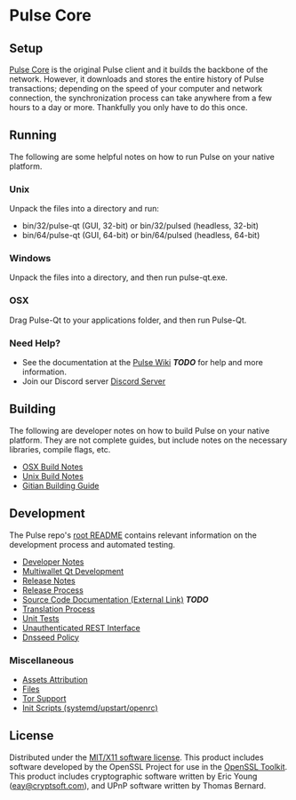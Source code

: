 Pulse Core
=====================

Setup
---------------------
[Pulse Core](http://pulse.me) is the original Pulse client and it builds the backbone of the network. However, it downloads and stores the entire history of Pulse transactions; depending on the speed of your computer and network connection, the synchronization process can take anywhere from a few hours to a day or more. Thankfully you only have to do this once.

Running
---------------------
The following are some helpful notes on how to run Pulse on your native platform.

### Unix

Unpack the files into a directory and run:

- bin/32/pulse-qt (GUI, 32-bit) or bin/32/pulsed (headless, 32-bit)
- bin/64/pulse-qt (GUI, 64-bit) or bin/64/pulsed (headless, 64-bit)

### Windows

Unpack the files into a directory, and then run pulse-qt.exe.

### OSX

Drag Pulse-Qt to your applications folder, and then run Pulse-Qt.

### Need Help?

* See the documentation at the [Pulse Wiki](https://en.bitcoin.it/wiki/Main_Page) ***TODO***
for help and more information.
* Join our Discord server [Discord Server](https://discord.pulse.org)

Building
---------------------
The following are developer notes on how to build Pulse on your native platform. They are not complete guides, but include notes on the necessary libraries, compile flags, etc.

- [OSX Build Notes](build-osx.md)
- [Unix Build Notes](build-unix.md)
- [Gitian Building Guide](gitian-building.md)

Development
---------------------
The Pulse repo's [root README](https://github.com/Pulse-Developer/Pulse-Core/blob/master/README.md) contains relevant information on the development process and automated testing.

- [Developer Notes](developer-notes.md)
- [Multiwallet Qt Development](multiwallet-qt.md)
- [Release Notes](release-notes.md)
- [Release Process](release-process.md)
- [Source Code Documentation (External Link)](https://dev.visucore.com/bitcoin/doxygen/) ***TODO***
- [Translation Process](translation_process.md)
- [Unit Tests](unit-tests.md)
- [Unauthenticated REST Interface](REST-interface.md)
- [Dnsseed Policy](dnsseed-policy.md)

### Miscellaneous
- [Assets Attribution](assets-attribution.md)
- [Files](files.md)
- [Tor Support](tor.md)
- [Init Scripts (systemd/upstart/openrc)](init.md)

License
---------------------
Distributed under the [MIT/X11 software license](http://www.opensource.org/licenses/mit-license.php).
This product includes software developed by the OpenSSL Project for use in the [OpenSSL Toolkit](https://www.openssl.org/). This product includes
cryptographic software written by Eric Young ([eay@cryptsoft.com](mailto:eay@cryptsoft.com)), and UPnP software written by Thomas Bernard.
